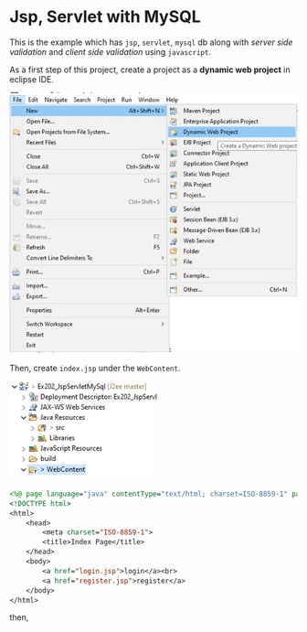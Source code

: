 # Jsp, Servlet with MySQL


This is the example which has `jsp`, `servlet`, `mysql` db along with *server side validation* and *client side validation* using `javascript`.

As a first step of this project, create a project as a **dynamic web project** in eclipse IDE.

![Step 1](steps/step01.jpg)

Then, create `index.jsp` under the `WebContent`.

![Step 2](steps/step02.jpg)

```jsp
<%@ page language="java" contentType="text/html; charset=ISO-8859-1" pageEncoding="ISO-8859-1"%>
<!DOCTYPE html>
<html>
	<head>
		<meta charset="ISO-8859-1">
		<title>Index Page</title>
	</head>
	<body>
		<a href="login.jsp">login</a><br>
		<a href="register.jsp">register</a>
	</body>
</html>
```

then,